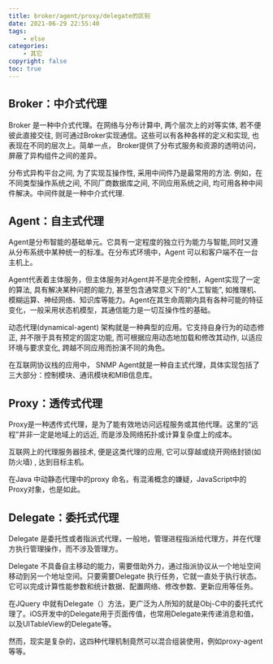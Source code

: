 ```yaml
---
title: broker/agent/proxy/delegate的区别
date: 2021-06-29 22:55:40
tags:
    - else
categories:
    - 其它
copyright: false
toc: true
---
```




## Broker：中介式代理
Broker 是一种中介式代理。在网络与分布计算中, 两个层次上的对等实体, 若不便彼此直接交往, 则可通过Broker实现通信。这些可以有各种各样的定义和实现, 也表现在不同的层次上。简单一点， Broker提供了分布式服务和资源的透明访问，屏蔽了异构组件之间的差异。
<!-- more -->
分布式异构平台之间, 为了实现互操作性, 采用中间件乃是最常用的方法. 例如，在不同类型操作系统之间, 不同厂商数据库之间, 不同应用系统之间, 均可用各种中间件解决。中间件就是一种中介式代理. 



## Agent：自主式代理
Agent是分布智能的基础单元。它具有一定程度的独立行为能力与智能,同时又遵从分布系统中某种统一的标准。在分布式环境中，Agent 可以和客户端不在一台主机上。

Agent代表着主体服务，但主体服务对Agent并不是完全控制，Agent实现了一定的算法, 具有解决某种问题的能力, 甚至包含通常意义下的“人工智能”, 如推理机、模糊运算、神经网络、知识库等能力。Agent在其生命周期内具有各种可能的特征变化，一般采用状态机模型，其通信能力是一切互操作性的基础。

动态代理(dynamical-agent) 架构就是一种典型的应用。它支持自身行为的动态修正, 并不限于具有预定的固定功能, 而可根据应用动态地加载和修改其动作, 以适应环境与要求变化, 跨越不同应用而扮演不同的角色。

在互联网协议栈的应用中， SNMP Agent就是一种自主式代理，具体实现包括了三大部分：控制模块、通讯模块和MIB信息库。



## Proxy：透传式代理
Proxy是一种透传式代理，是为了能有效地访问远程服务或其他代理。这里的“远程”并非一定是地域上的远近, 而是涉及网络拓扑或计算复杂度上的成本。

互联网上的代理服务器技术, 便是这类代理的应用, 它可以穿越或绕开网络封锁(如防火墙) , 达到目标主机。

在Java 中动静态代理中的proxy 命名，有混淆概念的嫌疑，JavaScript中的Proxy对象，也是如此。



## Delegate：委托式代理
Delegate 是委托性或者指派式代理，一般地，管理进程指派给代理方，并在代理方执行管理操作，而不涉及管理方。

Delegate 不具备自主移动的能力，需要借助外力，通过指派协议从一个地址空间移动到另一个地址空间。只要需要Delegate 执行任务，它就一直处于执行状态。它可以完成计算性能参数和统计数据、配置网络、修改参数、更新应用等任务。

在JQuery 中就有Delegate（）方法，更广泛为人所知的就是Obj-C中的委托式代理了。iOS开发中的Delegate用于页面传值，也常用Delegate来传递消息和值，以及UITableView的Delegate等。

然而，现实是复杂的，这四种代理机制竟然可以混合组装使用，例如proxy-agent 等等。